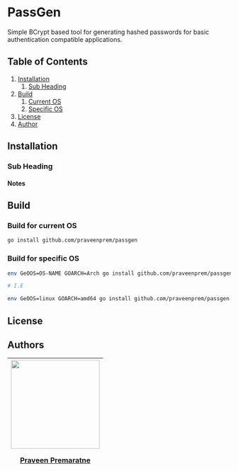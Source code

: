 # PassGen

Simple BCrypt based tool for generating hashed passwords for basic authentication compatible applications.

## Table of Contents

1. [Installation](#installation)
    1. [Sub Heading](#sub-heading)
2. [Build](#build)
    1. [Current OS](#build-for-current-os)
    2. [Specific OS](#build-for-specific-os)
3. [License](#license)
4. [Author](#authors)

## Installation

### Sub Heading

#### Notes

## Build

### Build for current OS

```bash
go install github.com/praveenprem/passgen
``` 

### Build for specific OS

```bash
env GeOOS=OS-NAME GOARCH=Arch go install github.com/praveenprem/passgen

# I.E

env GeOOS=linux GOARCH=amd64 go install github.com/praveenprem/passgen
```

## License

## Authors
   | <div><a href="https://github.com/praveenprem"><img width="200" src="https://avatars3.githubusercontent.com/u/23165760"/><p></p><p>Praveen Premaratne</p></a></div> |
   | :-------: |